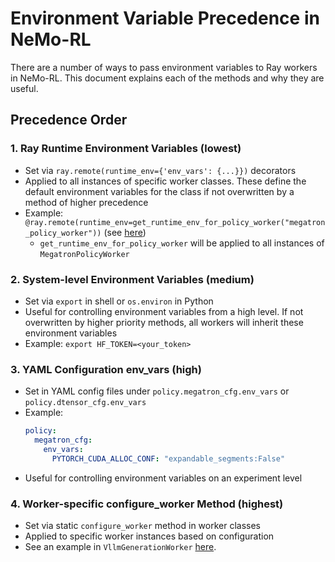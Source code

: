 # Environment Variable Precedence in NeMo-RL

There are a number of ways to pass environment variables to Ray workers in NeMo-RL. This document explains each of the methods and why they are useful.

## Precedence Order

### 1. Ray Runtime Environment Variables (lowest)
- Set via `ray.remote(runtime_env={'env_vars': {...}})` decorators
- Applied to all instances of specific worker classes. These define the default environment variables for the class if not overwritten by a method of higher precedence
- Example: `@ray.remote(runtime_env=get_runtime_env_for_policy_worker("megatron_policy_worker"))` (see [here](https://github.com/NVIDIA-NeMo/RL/blob/def76820d7838c63c1ee4900e63f73a93d927ff2/nemo_rl/models/policy/megatron_policy_worker.py#L338))
    - `get_runtime_env_for_policy_worker` will be applied to all instances of `MegatronPolicyWorker`

### 2. System-level Environment Variables (medium)
- Set via `export` in shell or `os.environ` in Python
- Useful for controlling environment variables from a high level. If not overwritten by higher priority methods, all workers will inherit these environment variables
- Example: `export HF_TOKEN=<your_token>`

### 3. YAML Configuration env_vars (high)
- Set in YAML config files under `policy.megatron_cfg.env_vars` or `policy.dtensor_cfg.env_vars`
- Example:
  ```yaml
  policy:
    megatron_cfg:
      env_vars:
        PYTORCH_CUDA_ALLOC_CONF: "expandable_segments:False"
    ```
- Useful for controlling environment variables on an experiment level

### 4. Worker-specific configure_worker Method (highest)
- Set via static `configure_worker` method in worker classes
- Applied to specific worker instances based on configuration
- See an example in `VllmGenerationWorker` [here](https://github.com/NVIDIA-NeMo/RL/blob/def76820d7838c63c1ee4900e63f73a93d927ff2/nemo_rl/models/generation/vllm.py#L88).
